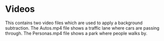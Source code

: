 # Videos
This contains two video files which are used to apply a background subtraction.
The Autos.mp4 file shows a traffic lane where cars are passing through.
The Personas.mp4 file shows a park where people walks by.
